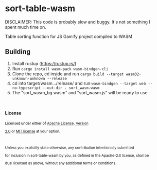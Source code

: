 # sort-table-wasm

DISCLAIMER: This code is probably slow and buggy.  It's not something I spent much time on.



Table sorting function for JS Gamify project compiled to WASM

## Building
1. Install rustup (https://rustup.rs/)
2. Run ``` cargo install wasm-pack wasm-bindgen-cli ```
3. Clone the repo, cd inside and run ``` cargo build --target wasm32-unknown-unknown --release ```
4. cd into target/wasm.../release/ and run ``` wasm-bindgen --target web --no-typescript --out-dir . sort_wasm.wasm ```
5. The "sort_wasm_bg.wasm" and "sort_wasm.js" will be ready to use

<br>



#### License



<sup>

Licensed under either of <a href="LICENSE-APACHE">Apache License, Version

2.0</a> or <a href="LICENSE-MIT">MIT license</a> at your option.

</sup>



<br>



<sub>

Unless you explicitly state otherwise, any contribution intentionally submitted

for inclusion in sort-table-wasm by you, as defined in the Apache-2.0 license, shall be

dual licensed as above, without any additional terms or conditions.

</sub>



